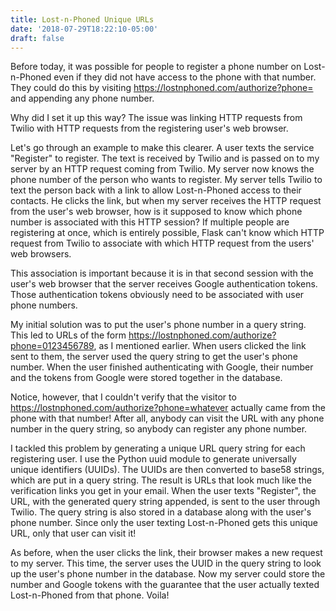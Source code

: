 ```yaml
---
title: Lost-n-Phoned Unique URLs
date: '2018-07-29T18:22:10-05:00'
draft: false
---
```

Before today, it was possible for people to register a phone number on Lost-n-Phoned even if they did not have access to the phone with that number. They could do this by visiting https://lostnphoned.com/authorize?phone= and appending any phone number.

Why did I set it up this way? The issue was linking HTTP requests from Twilio with HTTP requests from the registering user's web browser. 

Let's go through an example to make this clearer. A user texts the service "Register" to register. The text is received by Twilio and is passed on to my server by an HTTP request coming from Twilio. My server now knows the phone number of the person who wants to register. My server tells Twilio to text the person back with a link to allow Lost-n-Phoned access to their contacts. He clicks the link, but when my server receives the HTTP request from the user's web browser, how is it supposed to know which phone number is associated with this HTTP session? If multiple people are registering at once, which is entirely possible, Flask can't know which HTTP request from Twilio to associate with which HTTP request from the users' web browsers.

This association is important because it is in that second session with the user's web browser that the server receives Google authentication tokens. Those authentication tokens obviously need to be associated with user phone numbers.

My initial solution was to put the user's phone number in a query string. This led to URLs of the form https://lostnphoned.com/authorize?phone=0123456789, as I mentioned earlier. When users clicked the link sent to them, the server used the query string to get the user's phone number. When the user finished authenticating with Google, their number and the tokens from Google were stored together in the database.

Notice, however, that I couldn't verify that the visitor to https://lostnphoned.com/authorize?phone=whatever actually came from the phone with that number! After all, anybody can visit the URL with any phone number in the query string, so anybody can register any phone number.

I tackled this problem by generating a unique URL query string for each registering user. I use the Python uuid module to generate universally unique identifiers (UUIDs). The UUIDs are then converted to base58 strings, which are put in a query string. The result is URLs that look much like the verification links you get in your email. When the user texts "Register", the URL, with the generated query string appended, is sent to the user through Twilio. The query string is also stored in a database along with the user's phone number. Since only the user texting Lost-n-Phoned gets this unique URL, only that user can visit it!

As before, when the user clicks the link, their browser makes a new request to my server. This time, the server uses the UUID in the query string to look up the user's phone number in the database. Now my server could store the number and Google tokens with the guarantee that the user actually texted Lost-n-Phoned from that phone. Voila!

